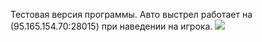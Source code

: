 

Тестовая версия программы. 
Авто выстрел работает на (95.165.154.70:28015) при наведении на игрока.
[![](https://www.youtube.com/watch?v=Da81exNdxF8)](https://www.youtube.com/watch?v=Da81exNdxF8)